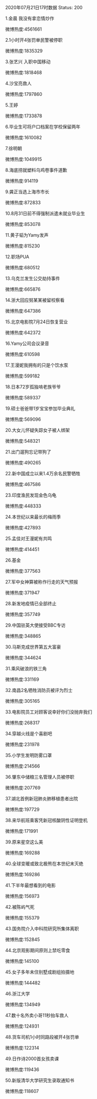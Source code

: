 2020年07月21日17时数据
Status: 200

1.金晨 我没有拿恋情炒作

微博热度:4561661

2.1小时开4张罚单民警被停职

微博热度:1835329

3.张艺兴 入职中国移动

微博热度:1818468

4.沙宝亮救人

微博热度:1797860

5.王婷

微博热度:1733878

6.毕业生可将户口档案在学校保留两年

微博热度:1610082

7.徐明朝

微博热度:1049915

8.海底捞就塑料乌鸡卷事件道歉

微博热度:914119

9.龚正当选上海市市长

微博热度:872833

10.8月31日前不得强制派遣未就业毕业生

微博热度:853078

11.黄子韬为Yamy发声

微博热度:815230

12.职场PUA

微博热度:680512

13.乌克兰发生公交劫持事件

微博热度:665876

14.浙大回应努某某被留校察看

微博热度:647386

15.北京电影院7月24日恢复营业

微博热度:642372

16.Yamy公司会议录音

微博热度:610598

17.王漫妮我拥有的只是个饮水泵

微博热度:599182

18.日本72岁孤独啃老族爷爷

微博热度:589337

19.硕士爸爸带1岁宝宝参加毕业典礼

微博热度:569096

20.大女儿怀疑失踪女子被人绑架

微博热度:548321

21.出门遛狗忘记带狗了

微博热度:490265

22.新中国成立以来1.4万余名民警牺牲

微博热度:467586

23.印度渔民发现金色乌龟

微博热度:448333

24.本世纪以来最长的梅雨季

微博热度:427893

25.孟佳对王漫妮有共鸣

微博热度:414451

26.基金

微博热度:377563

27.军中女神算被称作行走的天气预报

微博热度:371947

28.新发地疫情已全部终止

微博热度:357749

29.中国驻英大使接受BBC专访

微博热度:348865

30.马斯克成世界第五大富豪

微博热度:344624

31.乘风破浪的铁三角

微博热度:331169

32.南昌2名牺牲消防员被评为烈士

微博热度:305165

33.电影院员工对顾客说幸好你们没抛弃我们

微博热度:268317

34.穿越火线是个喜剧吧

微博热度:231978

35.小学生发明防雾口罩

微博热度:214566

36.肇东中储粮三名管理人员被停职

微博热度:207769

37.湖北首例新冠肺炎肺移植患者出院

微博热度:197729

38.来华航班乘客凭新冠核酸阴性证明登机

微博热度:171991

39.原来星空这么美

微博热度:169288

40.全球变暖或致北极熊在本世纪末灭绝

微博热度:169286

41.下半年最想看到的电影

微博热度:156973

42.被陈屿气死

微博热度:155379

43.国务院介入中科院研究所集体离职

微博热度:152845

44.北京观影期间原则上禁吃零食

微博热度:145100

45.女子多年未住别墅成剧组拍摄地

微博热度:144482

46.浙江大学

微博热度:134949

47.数十名外卖小哥11秒抬车救人

微博热度:124931

48.货车司机1小时同路段被开4张罚单

微博热度:122314

49.日作诗2000首女孩卖课

微博热度:119436

50.新版清华大学研究生录取通知书

微博热度:118607

